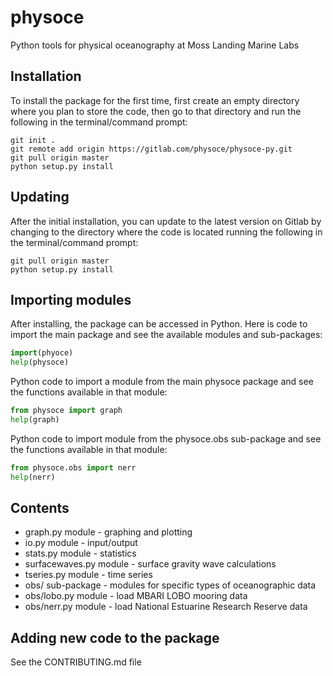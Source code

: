 # physoce 
Python tools for physical oceanography at Moss Landing Marine Labs

## Installation

To install the package for the first time, first create an empty directory where
you plan to store the code, then go to that directory and run the following in 
the terminal/command prompt:
```
git init .
git remote add origin https://gitlab.com/physoce/physoce-py.git
git pull origin master
python setup.py install
```

## Updating

After the initial installation, you can update to the latest version on Gitlab
by changing to the directory where the code is located running the following in
the terminal/command prompt:
```
git pull origin master
python setup.py install
```

## Importing modules

After installing, the package can be accessed in Python. Here is code to import 
the main package and see the available modules and sub-packages:
```python
import(phyoce)
help(physoce)
```

Python code to import a module from the main physoce package and see the 
functions available in that module:
```python
from physoce import graph
help(graph)
```

Python code to import module from the physoce.obs sub-package and see the 
functions available in that module:
```python
from physoce.obs import nerr
help(nerr)
```

## Contents

* graph.py module         - graphing and plotting
* io.py module         	- input/output 
* stats.py module         - statistics
* surfacewaves.py module  - surface gravity wave calculations
* tseries.py module  		- time series 
* obs/ sub-package        - modules for specific types of oceanographic data
* obs/lobo.py module      - load MBARI LOBO mooring data
* obs/nerr.py module      - load National Estuarine Research Reserve data

## Adding new code to the package

See the CONTRIBUTING.md file